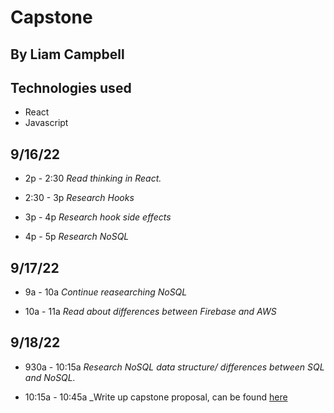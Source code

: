 # Capstone

## By Liam Campbell
## Technologies used
* React
* Javascript

## 9/16/22
* 2p - 2:30
_Read thinking in React._

* 2:30 - 3p
_Research Hooks_

* 3p - 4p
_Research hook side effects_

* 4p - 5p
_Research NoSQL_

## 9/17/22
* 9a - 10a 
_Continue reasearching NoSQL_

* 10a - 11a
_Read about differences between Firebase and AWS_

## 9/18/22
* 930a - 10:15a
_Research NoSQL data structure/ differences between SQL and NoSQL._ 

* 10:15a - 10:45a
_Write up capstone proposal, can be found [here](https://docs.google.com/document/d/1yxRCpg8vTEHJAs1Qay7uP65t-RreGbJPicOqEb2ECiM/edit?usp=sharing)








